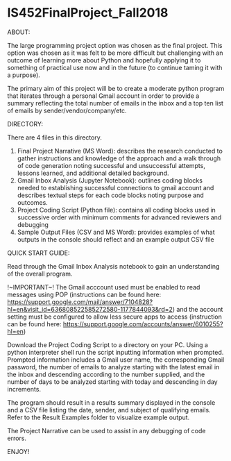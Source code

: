 # IS452FinalProject_Fall2018

ABOUT:

The large programming project option was chosen as the final project. This option was chosen as it was felt to be more difficult but challenging with an outcome of learning more about Python and hopefully applying it to something of practical use now and in the future (to continue taming it with a purpose). 

The primary aim of this project will be to create a moderate python program that iterates through a personal Gmail account in order to provide a summary reflecting the total number of emails in the inbox and a top ten list of emails by sender/vendor/company/etc. 

DIRECTORY:

There are 4 files in this directory. 

  1. Final Project Narrative (MS Word): describes the  research conducted to gather instructions and knowledge of the approach and a walk through of code generation noting successful and unsuccessful attempts, lessons learned, and additional detailed background.
  2. Gmail Inbox Analysis (Jupyter Notebook): outlines coding blocks needed to establishing successful connections to gmail account and describes textual steps for each code blocks noting purpose and outcomes.
  3. Project Coding Script (Python file): contains all coding blocks used in successive order with minimum comments for advanced reviewers and debugging
  4. Sample Output Files (CSV and MS Word): provides examples of what outputs in the console should reflect and an example output CSV file 

QUICK START GUIDE:

Read through the Gmail Inbox Analysis notebook to gain an understanding of the overall program. 

!~IMPORTANT~! 
The Gmail acccount used must be enabled to read messages using POP (instructions can be found here: https://support.google.com/mail/answer/7104828?hl=en&visit_id=636808522585272580-1177844093&rd=2) and the account setting must be configured to allow less secure apps to access (instruction can be found here: https://support.google.com/accounts/answer/6010255?hl=en)

Download the Project Coding Script to a directory on your PC. Using a python interpreter shell run the script inputting information when prompted. Prompted information includes a Gmail user name, the corresponding Gmail password, the number of emails to analyze starting with the latest email in the inbox and descending according to the number supplied, and the number of days to be analyzed starting with today and descending in day increments. 

The program should result in a results summary displayed in the console and a CSV file listing the date, sender, and subject of qualifying emails. Refer to the Result Examples folder to visualize example output. 

The Project Narrative can be used to assist in any debugging of code errors. 

ENJOY!
